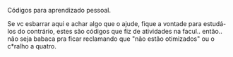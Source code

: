 Códigos para aprendizado pessoal.

Se vc esbarrar aqui e achar algo que o ajude, fique a vontade para estudá-los 
do contrário, estes são códigos que fiz de atividades na facul.. então.. não seja babaca
pra ficar reclamando que "não estão otimizados" ou o c*ralho a quatro.